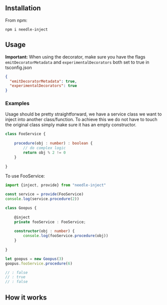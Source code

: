 

## Installation

From npm:

```commandline
npm i needle-inject
```

## Usage

**Important:** When using the decorator, make sure you have the flags `emitDecoratorMetadata` and `experimentalDecorators` both set to true in tsconfig.json

```json
{
  "emitDecoratorMetadata": true,
  "experimentalDecorators": true
}
```

### Examples

Usage should be pretty straightforward, we have a service class we want to inject into another class/function. To achieve this we do not have to touch the original class simply make sure it has an empty constructor.

```typescript
class FooService {
    
    procedure(obj : number) : boolean {
        // do complex logic
        return obj % 2 != 0 
    }
    
}
```

To use FooService:

```typescript
import {inject, provide} from "needle-inject"

const service = provide(FooService)
console.log(service.procedure(2))

class Goopus {
    
    @inject
    private fooService : FooService;
    
    constructor(obj : number) {
        console.log(fooService.procedure(obj))
    }
    
}

let goopus = new Goopus(3)
goopus.fooService.procedure(6)

// : false
// : true
// : false

```




## How it works